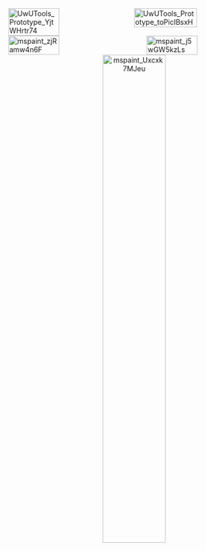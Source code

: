 <!-- Grouping the first two images side by side with reduced size -->
<div style="display: flex; justify-content: space-between;">
    <img src="https://github.com/dpadGuy/UwUTools/assets/164203577/874f8b68-c623-4b7e-92e1-c4ebc63efadf" alt="UwUTools_Prototype_YjtWHrtr74" width="45%">
    <img src="https://github.com/dpadGuy/UwUTools/assets/164203577/70fe346b-db2b-4015-9998-9926d2f279f2" alt="UwUTools_Prototype_toPicIBsxH" width="50%">
</div>

<!-- Grouping the next two images side by side with reduced size -->
<div style="display: flex; justify-content: space-between;">
    <img src="https://github.com/dpadGuy/UwUTools/assets/164203577/fdb61989-9c91-4a59-9f6d-62607d123f92" alt="mspaint_zjRamw4n6F" width="45%">
    <img src="https://github.com/dpadGuy/UwUTools/assets/164203577/8ed087a2-defb-4dbf-8831-69a9fdc1dcfc" alt="mspaint_j5wGW5kzLs" width="45%">
</div>

<!-- Centering the last image with reduced size -->
<div style="text-align: center;">
    <img src="https://github.com/dpadGuy/UwUTools/assets/164203577/274bed45-841a-4f77-820c-0a197a957e3a" alt="mspaint_Uxcxk7MJeu" width="50%">
</div>

